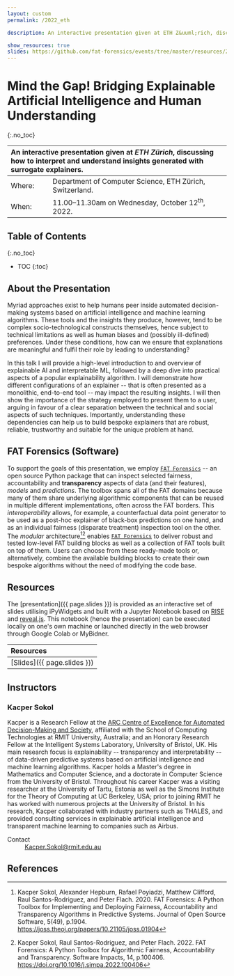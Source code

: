 ```yaml
---
layout: custom
permalink: /2022_eth

description: An interactive presentation given at ETH Z&uuml;rich, discussing how to interpret and understand insights generated with surrogate explainers

show_resources: true
slides: https://github.com/fat-forensics/events/tree/master/resources/2022_eth/slides/
---
```


# Mind the Gap! Bridging Explainable Artificial Intelligence and Human Understanding #
{:.no_toc}

<table>
  <thead>
    <tr>
      <th style="text-align: left" colspan="2">An interactive presentation given at <i>ETH Z&uuml;rich</i>, discussing how to interpret and understand insights generated with surrogate explainers.</th>
    </tr>
  </thead>
  <tbody>
    <tr>
      <td style="text-align: left">Where:</td>
      <td style="text-align: left">Department of Computer Science, ETH Z&uuml;rich, Switzerland.</td>
    </tr>
    <tr>
      <td style="text-align: left">When:</td>
      <td style="text-align: left">11.00–11.30am on Wednesday, October 12<sup>th</sup>, 2022.</td>
    </tr>
  </tbody>
</table>

## Table of Contents ##
{:.no_toc}

* TOC
{:toc}

## About the Presentation ##
Myriad approaches exist to help humans peer inside automated decision-making
systems based on artificial intelligence and machine learning algorithms.
These tools and the insights they produce, however, tend to be complex
socio-technological constructs themselves, hence subject to technical
limitations as well as human biases and (possibly ill-defined) preferences.
Under these conditions, how can we ensure that explanations are meaningful and
fulfil their role by leading to understanding?

In this talk I will provide a high-level introduction to and overview of
explainable AI and interpretable ML, followed by a deep dive into practical
aspects of a popular explainability algorithm.
I will demonstrate how different configurations of an explainer -- that is
often presented as a monolithic, end-to-end tool -- may impact the resulting
insights.
I will then show the importance of the strategy employed to present them
to a user, arguing in favour of a clear separation between the technical and
social aspects of such techniques.
Importantly, understanding these dependencies can help us to build bespoke
explainers that are robust, reliable, trustworthy and suitable for the unique
problem at hand.

## FAT Forensics (Software) ##
To support the goals of this presentation, we employ
[`FAT Forensics`](https://fat-forensics.org/) -- an open source Python package
that can inspect selected fairness, accountability and **transparency** aspects
of data (and their features), *models* and *predictions*.
The toolbox spans all of the FAT domains because many of them share underlying
algorithmic components that can be reused in multiple different
implementations, often across the FAT borders.
This *interoperability* allows, for example, a counterfactual data point
generator to be used as a post-hoc explainer of black-box predictions on
one hand, and as an individual fairness (disparate treatment) inspection tool
on the other.
The *modular* architecture[^1][^2] enables
[`FAT Forensics`](https://fat-forensics.org/) to deliver robust and tested
low-level FAT building blocks as well as a collection of FAT tools built on top
of them.
Users can choose from these ready-made tools or, alternatively, combine the
available building blocks to create their own bespoke algorithms without the
need of modifying the code base.

## Resources ##
The [presentation]({{ page.slides }}) is provided as an interactive set of
slides utilising iPyWidgets and built with a Jupyter Notebook based on
[RISE](https://rise.readthedocs.io/) and [reveal.js](https://revealjs.com/).
This notebook (hence the presentation) can be executed locally on one's own
machine or launched directly in the web browser through Google Colab or
MyBidner.

| Resources                          |
|:-----------------------------------|
| [Slides]({{ page.slides }})        |

## Instructors ##

### Kacper Sokol ###
Kacper is a Research Fellow at the
[ARC Centre of Excellence for Automated Decision-Making and Society](https://www.admscentre.org.au/),
affiliated with the School of Computing Technologies at RMIT University,
Australia;
and an Honorary Research Fellow at the Intelligent Systems Laboratory,
University of Bristol, UK.
His main research focus is explainability -- transparency and interpretability
-- of data-driven predictive systems based on artificial intelligence and
machine learning algorithms.
Kacper holds a Master's degree in Mathematics and Computer Science, and a
doctorate in Computer Science from the University of Bristol.
Throughout his career Kacper was a visiting researcher at the
University of Tartu, Estonia as well as the
Simons Institute for the Theory of Computing at UC Berkeley, USA;
prior to joining RMIT he has worked with numerous projects at the
University of Bristol.
In his research, Kacper collaborated with industry partners such as THALES,
and provided consulting services in explainable artificial intelligence and
transparent machine learning to companies such as Airbus.

<dl>
  <dt>Contact</dt>
  <dd><a href="mailto: Kacper.Sokol@rmit.edu.au">Kacper.Sokol@rmit.edu.au</a></dd>
</dl>

## References ##

[^1]: Kacper Sokol, Alexander Hepburn, Rafael Poyiadzi, Matthew Clifford,
      Raul Santos-Rodriguez, and Peter Flach. 2020. FAT Forensics: A Python
      Toolbox for Implementing and Deploying Fairness, Accountability and
      Transparency Algorithms in Predictive Systems. Journal of Open Source
      Software, 5(49), p.1904.
      <https://joss.theoj.org/papers/10.21105/joss.01904>

[^2]: Kacper Sokol, Raul Santos-Rodriguez, and Peter Flach. 2022. FAT
      Forensics: A Python Toolbox for Algorithmic Fairness, Accountability and
      Transparency. Software Impacts, 14, p.100406.
      <https://doi.org/10.1016/j.simpa.2022.100406>
